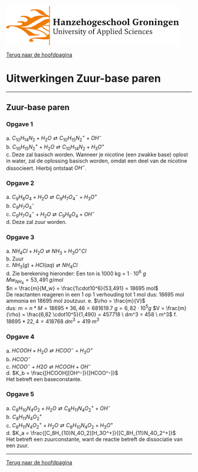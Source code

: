 ![Hanze](../hanze/hanze.png)

[Terug naar de hoofdpagina ](../index.md)

# Uitwerkingen Zuur-base paren

---

## Zuur-base paren

### Opgave 1

a. $C_{10}H_{14}N_2 + H_2O \rightleftarrows C_{10}H_{15}N_2^+ + OH^-$  
b. $C_{10}H_{15}N_2^+ + H_2O \rightleftarrows C_{10}H_{14}N_2 + H_3O^+$  
c. Deze zal basisch worden. Wanneer je nicotine (een zwakke base) oplost in water, zal de oplossing basisch worden, omdat een deel van de nicotine dissocieert. Hierbij ontstaat $OH^-$. 

### Opgave 2

a. $C_9H_8O_4 + H_2O \rightleftarrows C_9H_7O_4^- + H_3O^+$  
b. $C_9H_7O_4^-$  
c. $C_9H_7O_4^- + H_2O \rightleftarrows C_9H_8O_4 + OH^-$  
d. Deze zal zuur worden. 


### Opgave 3

a. $NH_4Cl + H_2O \rightleftarrows NH_3 + H_3O^+ Cl$  
b. Zuur  
c. $NH_3 (g) + HCl (aq) \rightleftarrows NH_4Cl$  
d. Zie berekening hieronder:
Een ton is 1000 kg = $1\cdot10^6 \ g$  
$Mw_{NH_4} = 53,491 \ g/mol$  
$n = \frac{m}{M_w} = \frac{1\cdot10^6}{53,491} = 18695 mol$  
De reactanten reageren in een 1 op 1 verhouding tot 1 mol dus:
18695 mol ammonia en 18695 mol zoutzuur.
e. $\rho = \frac{m}{V}$  
dus:
$m = n * M = 18695 * 36,46 = 681619.7 \ g = 6,82 \cdot10^5 g$
$V = \frac{m}{\rho} = \frac{6,82 \cdot10^5}{1,490} = 457718 \ dm^3 = 458 \ m^3$
f. $18695 * 22,4 = 418768 \ dm^3 = 419 \ m^3$

### Opgave 4

a. $HCOOH + H_2O \rightleftarrows HCOO^- + H_3O^+$  
b. $HCOO^-$  
c. $HCOO^- + H2O \rightleftarrows HCOOH + OH^-$  
d. $K_b = \frac{[HCOOH][OH^-]}{[HCOO^-]}$  
Het betreft een baseconstante. 

### Opgave 5

a. $C_8H_{10}N_4O_2 + H_2O \rightleftarrows C_8H_{11}N_4O_2^+ + OH^-$  
b. $C_8H_{11}N_4O_2^+$  
c. $C_8H_{11}N_4O_2^+ + H_2O \rightleftarrows C_8H_{10}N_4O_2 + H_3O^+$  
d. $K_a = \frac{[C_8H_{10}N_4O_2][H_3O^+]}{[C_8H_{11}N_4O_2^+]}$  
Het betreft een zuurconstante, want de reactie betreft de dissociatie van een zuur. 


--- 

[Terug naar de hoofdpagina ](../index.md)

<script type="text/x-mathjax-config">
  MathJax.Hub.Config({
    tex2jax: {
      inlineMath: [ ['$','$'], ["\\(","\\)"] ],
      processEscapes: true
    }
  });
</script>
    
<script type="text/javascript"
        src="https://cdn.mathjax.org/mathjax/latest/MathJax.js?config=TeX-AMS-MML_HTMLorMML">
</script>